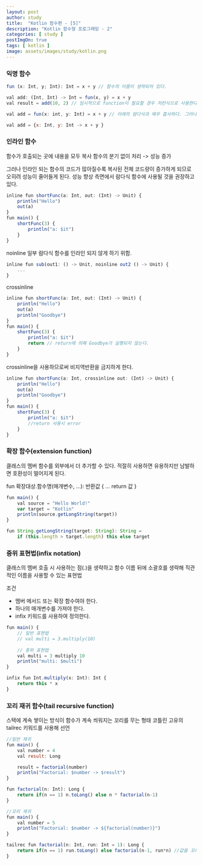 ```yaml
---
layout: post
author: study
title:  "Kotlin 함수편 - [5]"
description: "Kotlin 함수형 프로그래밍 - 2"
categories: [ study ]
postImgOn: true
tags: [ kotlin ]
image: assets/images/study/kotlin.png
---
```

 

### 익명 함수 
```javascript
fun (x: Int, y; Int): Int = x + y // 함수의 이름이 생략되어 있다.
```
```javascript
val add: (Int, Int) -> Int = fun(x, y) = x + y
val result = add(10, 2) // 임시적으로 function이 필요할 경우 저런식으로 사용한다.
```
```javascript
val add = fun(x: int, y: Int) = x + y // 아래의 람다식과 매우 흡사하다. 그러나 return, break, continue는 람다식에서 사용불가능 하지만 일반 익명 함수에서는 사용이 가능하다.
```
```javascript
val add = {x: Int, y: Int -> x + y } 
```


### 인라인 함수
함수가 호출되는 곳에 내용을 모두 복사
함수의 분기 없이 처리 -> 성능 증가

그러나 인라인 되는 함수의 코드가 많아질수록 복사된 전체 코드량이 증가하게 되므로 오히려 성능이 줄어들게 된다. 성능 향상 측면에서 람다식 함수에 사용될 것을 권장하고 있다.

```javascript
inline fun shortFunc(a: Int, out: (Int) -> Unit) {
    println("Hello")
    out(a)
}
fun main() {
    shortFunc(3) {
        println("a: $it")
    }
}
```

noinline
일부 람다식 함수를 인라인 되지 않게 하기 위함.
```javascript
inline fun sub(out1: () -> Unit, noinline out2 () -> Unit) {
    ...
}
```

crossinline
```javascript
inline fun shortFunc(a: Int, out: (Int) -> Unit) {
    println("Hello")
    out(a)
    println("Goodbye")
}
fun main() {
    shortFunc(3) {
        println("a: $it")
        return // return에 의해 Goodbye가 실행되지 않는다.
    }
}
```

crossinline을 사용하므로써 비지역반환을 금지하게 한다.
```javascript
inline fun shortFunc(a: Int, crossinline out: (Int) -> Unit) {
    println("Hello")
    out(a)
    println("Goodbye")
}
fun main() {
    shortFunc(3) {
        println("a: $it")
        //return 사용시 error
    }
}
```

### 확장 함수(extension function)
클래스의 멤버 함수를 외부에서 더 추가할 수 있다.
적절히 사용하면 유용하지만 남발하면 호환성이 떨어지게 된다.

fun 확장대상.함수명(매개변수, ...): 반환값 {
    ...
    return 값
}

```javascript
fun main() {
    val source = "Hello World!"
    var target = "Kotlin"
    println(source.getLongString(target))
}

fun String.getLongString(target: String): String = 
    if (this.length > target.length) this else target
```

### 중위 표현법(infix notation)
클래스의 멤버 호출 시 사용하는 점(.)을 생략하고 함수 이름 뒤에 소괄호를 생략해 직관적인 이름을 사용할 수 있는 표현법

조건
- 멤버 메서드 또는 확장 함수여야 한다.
- 하나의 매개변수를 가져야 한다.
- infix 키워드를 사용하여 정의한다.

```javascript
fun main() {
    // 일반 표현법
    // val multi = 3.multiply(10)
    
    // 중위 표현법
    val multi = 3 multiply 10
    println("multi: $multi")
}

infix fun Int.multiply(x: Int): Int { 
    return this * x
}
```

### 꼬리 재귀 함수(tail recursive function)
스택에 계속 쌓이는 방식이 함수가 계속 씌워지는 꼬리를 무는 형태
코틀린 고유의 tailrec 키워드를 사용해 선언

```javascript
//일반 재귀
fun main() {
    val number = 4
    val result: Long

    result = factorial(number)
    println("Factorial: $number -> $result")
}

fun factorial(n: Int): Long {
    return if(n == 1) n.toLong() else n * factorial(n-1)
}
```

```javascript
//꼬리 재귀
fun main() {
    val number = 5   
    println("Factorial: $number -> ${factorial(number)}")
}

tailrec fun factorial(n: Int, run: Int = 1): Long {
    return if(n == 1) run.toLong() else factorial(n-1, run*n) //값을 꼬리물며 들어가기 때문에 스택을 사용하지 않는다.
}
```